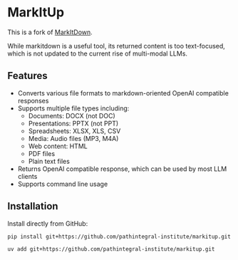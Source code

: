 # MarkItUp

This is a fork of [MarkItDown](https://github.com/microsoft/markitdown).

While markitdown is a useful tool, its returned content is too text-focused, which is not updated to the current rise of multi-modal LLMs.

## Features

- Converts various file formats to markdown-oriented OpenAI compatible responses
- Supports multiple file types including:
  - Documents: DOCX (not DOC)
  - Presentations: PPTX (not PPT)
  - Spreadsheets: XLSX, XLS, CSV
  - Media: Audio files (MP3, M4A)
  - Web content: HTML
  - PDF files
  - Plain text files
- Returns OpenAI compatible response, which can be used by most LLM clients
- Supports command line usage

## Installation

Install directly from GitHub:

```bash
pip install git+https://github.com/pathintegral-institute/markitup.git
```

```bash
uv add git+https://github.com/pathintegral-institute/markitup.git
```